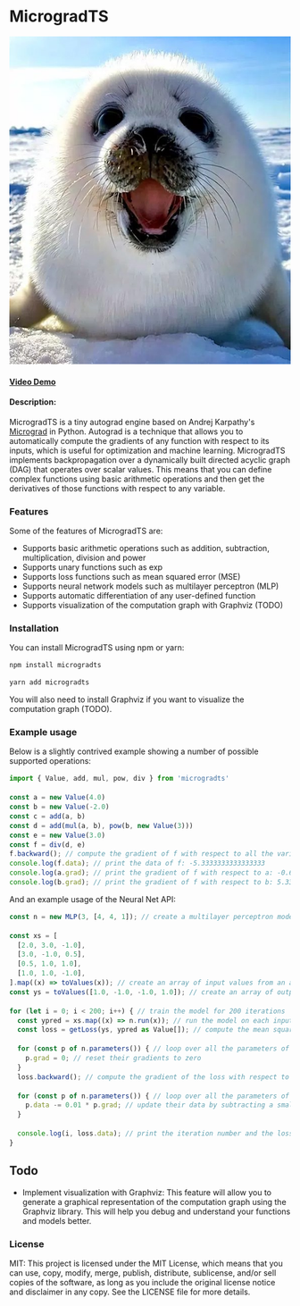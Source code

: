 # MicrogradTS

![seal](seal.jpg)

#### [Video Demo](https://www.youtube.com/watch?v=0y3ZgxFiV9k)

#### Description:
MicrogradTS is a tiny autograd engine based on Andrej Karpathy's [Micrograd](https://github.com/karpathy/micrograd/tree/master) in Python. Autograd is a technique that allows you to automatically compute the gradients of any function with respect to its inputs, which is useful for optimization and machine learning. MicrogradTS implements backpropagation over a dynamically built directed acyclic graph (DAG) that operates over scalar values. This means that you can define complex functions using basic arithmetic operations and then get the derivatives of those functions with respect to any variable.

### Features

Some of the features of MicrogradTS are:

- Supports basic arithmetic operations such as addition, subtraction, multiplication, division and power
- Supports unary functions such as exp
- Supports loss functions such as mean squared error (MSE)
- Supports neural network models such as multilayer perceptron (MLP)
- Supports automatic differentiation of any user-defined function
- Supports visualization of the computation graph with Graphviz (TODO)

### Installation

You can install MicrogradTS using npm or yarn:

```bash
npm install microgradts
```
```bash
yarn add microgradts
```

You will also need to install Graphviz if you want to visualize the computation graph (TODO).

### Example usage

Below is a slightly contrived example showing a number of possible supported operations:

```typescript
import { Value, add, mul, pow, div } from 'microgradts'

const a = new Value(4.0)
const b = new Value(-2.0)
const c = add(a, b)
const d = add(mul(a, b), pow(b, new Value(3)))
const e = new Value(3.0)
const f = div(d, e)
f.backward(); // compute the gradient of f with respect to all the variables in the graph
console.log(f.data); // print the data of f: -5.3333333333333333
console.log(a.grad); // print the gradient of f with respect to a: -0.6666666666666666
console.log(b.grad); // print the gradient of f with respect to b: 5.333333333333333
```

And an example usage of the Neural Net API:

```typescript
const n = new MLP(3, [4, 4, 1]); // create a multilayer perceptron model with 3 input units, 2 hidden layers with 4 units each, and 1 output unit

const xs = [
  [2.0, 3.0, -1.0],
  [3.0, -1.0, 0.5],
  [0.5, 1.0, 1.0],
  [1.0, 1.0, -1.0],
].map((x) => toValues(x)); // create an array of input values from an array of numbers
const ys = toValues([1.0, -1.0, -1.0, 1.0]); // create an array of output values from an array of numbers

for (let i = 0; i < 200; i++) { // train the model for 200 iterations
  const ypred = xs.map((x) => n.run(x)); // run the model on each input and get an array of predictions
  const loss = getLoss(ys, ypred as Value[]); // compute the mean squared error loss between the predictions and the outputs

  for (const p of n.parameters()) { // loop over all the parameters of the model
    p.grad = 0; // reset their gradients to zero
  }
  loss.backward(); // compute the gradient of the loss with respect to all the parameters

  for (const p of n.parameters()) { // loop over all the parameters of the model
    p.data -= 0.01 * p.grad; // update their data by subtracting a small fraction of their gradients
  }

  console.log(i, loss.data); // print the iteration number and the loss value
}
```

## Todo
- Implement visualization with Graphviz: This feature will allow you to generate a graphical representation of the computation graph using the Graphviz library. This will help you debug and understand your functions and models better.

### License

MIT: This project is licensed under the MIT License, which means that you can use, copy, modify, merge, publish, distribute, sublicense, and/or sell copies of the software, as long as you include the original license notice and disclaimer in any copy. See the LICENSE file for more details.

